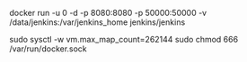 docker run -u 0 -d -p 8080:8080 -p 50000:50000 -v /data/jenkins:/var/jenkins_home jenkins/jenkins

sudo sysctl -w vm.max_map_count=262144
sudo chmod 666 /var/run/docker.sock
